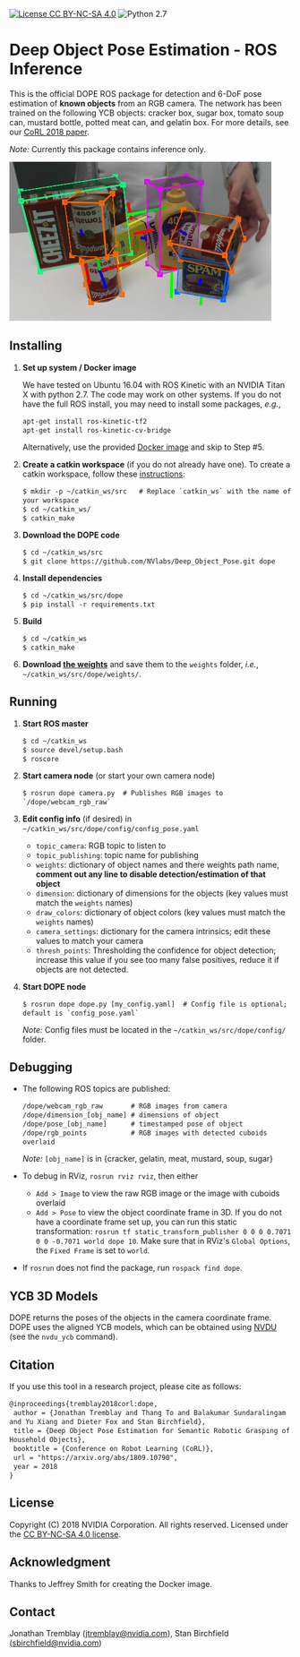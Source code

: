 [![License CC BY-NC-SA 4.0](https://img.shields.io/badge/License-CC%20BY--NC--SA%204.0-blue.svg)](https://creativecommons.org/licenses/by-nc-sa/4.0/legalcode)
![Python 2.7](https://img.shields.io/badge/python-2.7-green.svg)
# Deep Object Pose Estimation - ROS Inference  

This is the official DOPE ROS package for detection and 6-DoF pose estimation of **known objects** from an RGB camera.  The network has been trained on the following YCB objects:  cracker box, sugar box, tomato soup can, mustard bottle, potted meat can, and gelatin box.  For more details, see our [CoRL 2018 paper](https://arxiv.org/abs/1809.10790).

*Note:*  Currently this package contains inference only.

![DOPE Objects](dope_objects.png)

## Installing

1. **Set up system / Docker image**

   We have tested on Ubuntu 16.04 with ROS Kinetic with an NVIDIA Titan X with python 2.7.  The code may work on other systems.
   If you do not have the full ROS install, you may need to install some packages, *e.g.*,
   ```
   apt-get install ros-kinetic-tf2
   apt-get install ros-kinetic-cv-bridge
   ```
   
   Alternatively, use the provided [Docker image](docker/readme.md) and skip to Step #5.
   
2. **Create a catkin workspace** (if you do not already have one). To create a catkin workspace, follow these [instructions](http://wiki.ros.org/catkin/Tutorials/create_a_workspace):
     ```
     $ mkdir -p ~/catkin_ws/src   # Replace `catkin_ws` with the name of your workspace
     $ cd ~/catkin_ws/
     $ catkin_make
     ```

3. **Download the DOPE code**
     ```
     $ cd ~/catkin_ws/src
     $ git clone https://github.com/NVlabs/Deep_Object_Pose.git dope
     ```

4. **Install dependencies**
     ```
     $ cd ~/catkin_ws/src/dope
     $ pip install -r requirements.txt
     ```

5. **Build**
     ```
     $ cd ~/catkin_ws
     $ catkin_make
     ``` 

6. **Download [the weights](https://drive.google.com/open?id=1DfoA3m_Bm0fW8tOWXGVxi4ETlLEAgmcg)** and save them to the `weights` folder, *i.e.*, `~/catkin_ws/src/dope/weights/`.


## Running

1. **Start ROS master**
      ```
      $ cd ~/catkin_ws
      $ source devel/setup.bash
      $ roscore
      ```

2. **Start camera node** (or start your own camera node)
      ```
      $ rosrun dope camera.py  # Publishes RGB images to `/dope/webcam_rgb_raw`
      ```
  

3. **Edit config info** (if desired) in `~/catkin_ws/src/dope/config/config_pose.yaml`
    * `topic_camera`: RGB topic to listen to
    * `topic_publishing`: topic name for publishing
    * `weights`: dictionary of object names and there weights path name, **comment out any line to disable detection/estimation of that object**
    * `dimension`: dictionary of dimensions for the objects  (key values must match the `weights` names)
    * `draw_colors`: dictionary of object colors  (key values must match the `weights` names)
    * `camera_settings`: dictionary for the camera intrinsics; edit these values to match your camera
    * `thresh_points`: Thresholding the confidence for object detection; increase this value if you see too many false positives, reduce it if  objects are not detected. 
    
4. **Start DOPE node**
    ```
    $ rosrun dope dope.py [my_config.yaml]  # Config file is optional; default is `config_pose.yaml`
    ```

    *Note:*  Config files must be located in the `~/catkin_ws/src/dope/config/` folder.


## Debugging

* The following ROS topics are published:
     ```
     /dope/webcam_rgb_raw       # RGB images from camera 
     /dope/dimension_[obj_name] # dimensions of object
     /dope/pose_[obj_name]      # timestamped pose of object
     /dope/rgb_points           # RGB images with detected cuboids overlaid
     ```
     *Note:* `[obj_name]` is in {cracker, gelatin, meat, mustard, soup, sugar}

* To debug in RViz, `rosrun rviz rviz`, then either
  * `Add > Image` to view the raw RGB image or the image with cuboids overlaid
  * `Add > Pose` to view the object coordinate frame in 3D.  If you do not have a coordinate frame set up, you can run this static transformation: `rosrun tf static_transform_publisher 0 0 0 0.7071 0 0 -0.7071 world dope 10`.  Make sure that in RViz's `Global Options`, the `Fixed Frame` is set to `world`. 

* If `rosrun` does not find the package, run `rospack find dope`. 


## YCB 3D Models

DOPE returns the poses of the objects in the camera coordinate frame.  DOPE uses the aligned YCB models, which can be obtained using [NVDU](https://github.com/NVIDIA/Dataset_Utilities) (see the `nvdu_ycb` command).


## Citation

If you use this tool in a research project, please cite as follows:
```
@inproceedings{tremblay2018corl:dope,
 author = {Jonathan Tremblay and Thang To and Balakumar Sundaralingam and Yu Xiang and Dieter Fox and Stan Birchfield},
 title = {Deep Object Pose Estimation for Semantic Robotic Grasping of Household Objects},
 booktitle = {Conference on Robot Learning (CoRL)},
 url = "https://arxiv.org/abs/1809.10790",
 year = 2018
}
```

## License

Copyright (C) 2018 NVIDIA Corporation. All rights reserved. Licensed under the [CC BY-NC-SA 4.0 license](https://creativecommons.org/licenses/by-nc-sa/4.0/legalcode).


## Acknowledgment 

Thanks to Jeffrey Smith for creating the Docker image. 


## Contact

Jonathan Tremblay (jtremblay@nvidia.com), Stan Birchfield (sbirchfield@nvidia.com)
